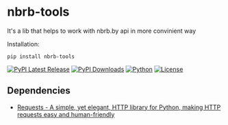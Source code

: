 # nbrb-tools

It's a lib that helps to work with nbrb.by api in more convinient way

Installation:
```
pip install nbrb-tools
```

[![PyPI Latest Release](https://img.shields.io/pypi/v/nbrb-tools.svg)](https://pypi.org/project/nbrb-tools/)
[![PyPI Downloads](https://img.shields.io/pypi/dm/nbrb-tools.svg?label=PyPI%20downloads)](https://pypi.org/project/nbrb-tools/)
[![Python](https://img.shields.io/pypi/pyversions/nbrb-tools.svg)](https://pypi.org/project/nbrb-tools/)
[![License](https://img.shields.io/pypi/l/nbrb-tools.svg)](https://pypi.org/project/nbrb-tools/)


## Dependencies
- [Requests - A simple, yet elegant, HTTP library for Python, making HTTP requests easy and human-friendly](https://requests.readthedocs.io)
